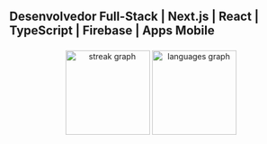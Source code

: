 <h2 align="left">Desenvolvedor Full-Stack | Next.js | React | TypeScript | Firebase | Apps Mobile</h2>

###

<div align="center">
  <img src="https://streak-stats.demolab.com?user=wendellbernini&locale=pt-br&mode=daily&theme=dark&hide_border=false&border_radius=5&date_format=j%20M%5B%20Y%5D" height="150" alt="streak graph"  />
  <img src="https://github-readme-stats.vercel.app/api/top-langs?username=wendellbernini&locale=pt-br&hide_title=false&layout=compact&card_width=320&langs_count=5&theme=dark&hide_border=false" height="150" alt="languages graph"  />
</div>

###
